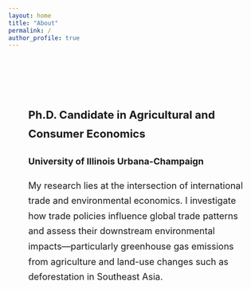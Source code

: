 ```yaml
---
layout: home
title: "About"
permalink: /
author_profile: true
---
```


<style>
  .custom-home-wrapper {
    display: flex;
    align-items: center;
    justify-content: flex-start;
    flex-direction: row;
    flex-wrap: wrap;
    padding-top: 20px;
  }

  .custom-intro {
    flex: 1 1 60%;
    padding-left: 40px;
    padding-right: 20px;
    padding-top: 80px;
    max-width: 700px;
    font-size: 18px;
    line-height: 1.7;
    text-align: left;
  }

  .custom-intro h3 {
    margin-top: 0;
    font-weight: 700;
    font-size: 22px;
  }

  .custom-intro p {
    margin-top: 10px;
  }

  @media (max-width: 768px) {
    .custom-home-wrapper {
      flex-direction: column;
      align-items: flex-start;
    }

    .custom-intro {
      padding-left: 0;
      padding-top: 20px;
    }
  }
</style>

<div class="custom-home-wrapper">
  <div class="custom-intro">
    <h3>Ph.D. Candidate in Agricultural and Consumer Economics</h3>
    <p><strong>University of Illinois Urbana-Champaign</strong></p>
    <p>
      My research lies at the intersection of international trade and environmental economics.
      I investigate how trade policies influence global trade patterns and assess their downstream
      environmental impacts—particularly greenhouse gas emissions from agriculture and land-use
      changes such as deforestation in Southeast Asia.
    </p>
  </div>
</div>
